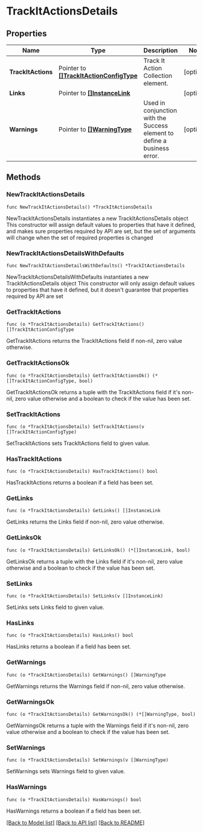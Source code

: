 # TrackItActionsDetails

## Properties

Name | Type | Description | Notes
------------ | ------------- | ------------- | -------------
**TrackItActions** | Pointer to [**[]TrackItActionConfigType**](TrackItActionConfigType.md) | Track It Action Collection element. | [optional] 
**Links** | Pointer to [**[]InstanceLink**](InstanceLink.md) |  | [optional] 
**Warnings** | Pointer to [**[]WarningType**](WarningType.md) | Used in conjunction with the Success element to define a business error. | [optional] 

## Methods

### NewTrackItActionsDetails

`func NewTrackItActionsDetails() *TrackItActionsDetails`

NewTrackItActionsDetails instantiates a new TrackItActionsDetails object
This constructor will assign default values to properties that have it defined,
and makes sure properties required by API are set, but the set of arguments
will change when the set of required properties is changed

### NewTrackItActionsDetailsWithDefaults

`func NewTrackItActionsDetailsWithDefaults() *TrackItActionsDetails`

NewTrackItActionsDetailsWithDefaults instantiates a new TrackItActionsDetails object
This constructor will only assign default values to properties that have it defined,
but it doesn't guarantee that properties required by API are set

### GetTrackItActions

`func (o *TrackItActionsDetails) GetTrackItActions() []TrackItActionConfigType`

GetTrackItActions returns the TrackItActions field if non-nil, zero value otherwise.

### GetTrackItActionsOk

`func (o *TrackItActionsDetails) GetTrackItActionsOk() (*[]TrackItActionConfigType, bool)`

GetTrackItActionsOk returns a tuple with the TrackItActions field if it's non-nil, zero value otherwise
and a boolean to check if the value has been set.

### SetTrackItActions

`func (o *TrackItActionsDetails) SetTrackItActions(v []TrackItActionConfigType)`

SetTrackItActions sets TrackItActions field to given value.

### HasTrackItActions

`func (o *TrackItActionsDetails) HasTrackItActions() bool`

HasTrackItActions returns a boolean if a field has been set.

### GetLinks

`func (o *TrackItActionsDetails) GetLinks() []InstanceLink`

GetLinks returns the Links field if non-nil, zero value otherwise.

### GetLinksOk

`func (o *TrackItActionsDetails) GetLinksOk() (*[]InstanceLink, bool)`

GetLinksOk returns a tuple with the Links field if it's non-nil, zero value otherwise
and a boolean to check if the value has been set.

### SetLinks

`func (o *TrackItActionsDetails) SetLinks(v []InstanceLink)`

SetLinks sets Links field to given value.

### HasLinks

`func (o *TrackItActionsDetails) HasLinks() bool`

HasLinks returns a boolean if a field has been set.

### GetWarnings

`func (o *TrackItActionsDetails) GetWarnings() []WarningType`

GetWarnings returns the Warnings field if non-nil, zero value otherwise.

### GetWarningsOk

`func (o *TrackItActionsDetails) GetWarningsOk() (*[]WarningType, bool)`

GetWarningsOk returns a tuple with the Warnings field if it's non-nil, zero value otherwise
and a boolean to check if the value has been set.

### SetWarnings

`func (o *TrackItActionsDetails) SetWarnings(v []WarningType)`

SetWarnings sets Warnings field to given value.

### HasWarnings

`func (o *TrackItActionsDetails) HasWarnings() bool`

HasWarnings returns a boolean if a field has been set.


[[Back to Model list]](../README.md#documentation-for-models) [[Back to API list]](../README.md#documentation-for-api-endpoints) [[Back to README]](../README.md)


